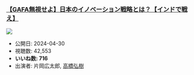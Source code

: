 ### [【GAFA無視せよ】日本のイノベーション戦略とは？【インドで戦え】](https://www.youtube.com/watch?v=PD793qooxTU)
[![](https://img.youtube.com/vi/PD793qooxTU/sddefault.jpg)](https://www.youtube.com/watch?v=PD793qooxTU)
-   公開日: 2024-04-30
-   視聴数: 42,553
-   **いいね数: 716**
-   出演者: 片岡広太郎, [高橋弘樹](/rehacq_fan/people/高橋弘樹 "wikilink")
